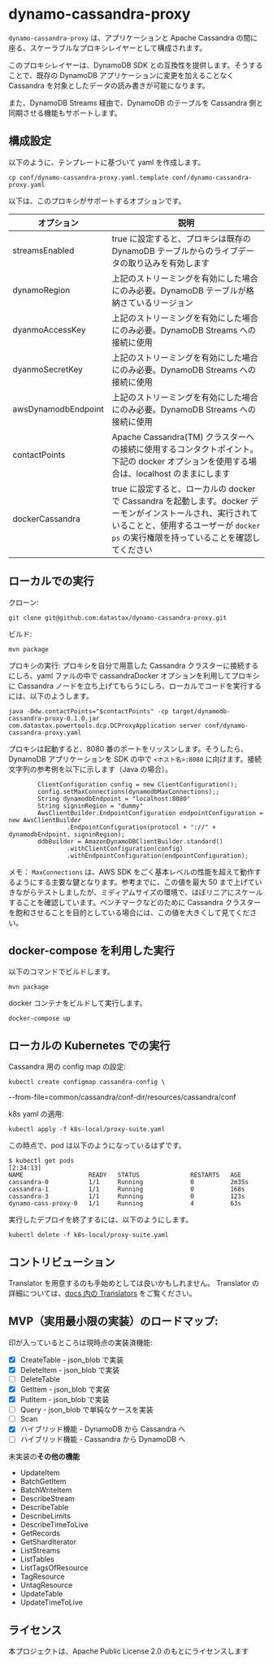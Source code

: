 # dynamo-cassandra-proxy

`dynamo-cassandra-proxy` は、アプリケーションと Apache Cassandra の間に座る、スケーラブルなプロキシレイヤーとして構成されます。

このプロキシレイヤーは、DynamoDB SDK との互換性を提供します。そうすることで、既存の DynamoDB アプリケーションに変更を加えることなく Cassandra を対象としたデータの読み書きが可能になります。

また、DynamoDB Streams 経由で、DynamoDB のテーブルを Cassandra 側と同期させる機能もサポートします。

## 構成設定

以下のように、テンプレートに基づいて yaml を作成します。

    cp conf/dynamo-cassandra-proxy.yaml.template conf/dynamo-cassandra-proxy.yaml

以下は、このプロキシがサポートするオプションです。

| オプション | 説明 |
| -------- | ---------- |
|streamsEnabled| true に設定すると、プロキシは既存の DynamoDB テーブルからのライブデータの取り込みを有効します| 
|dynamoRegion| 上記のストリーミングを有効にした場合にのみ必要。DynamoDB テーブルが格納さているリージョン|
|dyanmoAccessKey| 上記のストリーミングを有効にした場合にのみ必要。DynamoDB Streams への接続に使用|
|dyanmoSecretKey| 上記のストリーミングを有効にした場合にのみ必要。DynamoDB Streams への接続に使用|
|awsDynamodbEndpoint| 上記のストリーミングを有効にした場合にのみ必要。DynamoDB Streams への接続に使用|
|contactPoints| Apache Cassandra(TM) クラスターへの接続に使用するコンタクトポイント。下記の docker オプションを使用する場合は、localhost のままにします|
|dockerCassandra| true に設定すると、ローカルの docker で Cassandra を起動します。docker デーモンがインストールされ、実行されていることと、使用するユーザーが `docker ps` の実行権限を持っていることを確認してください|


## ローカルでの実行

クローン:

    git clone git@github.com:datastax/dynamo-cassandra-proxy.git

ビルド:

    mvn package

プロキシの実行: プロキシを自分で用意した Cassandra クラスターに接続するにしろ、yaml ファルの中で cassandraDocker オプションを利用してプロキシに Cassandra ノードを立ち上げてもらうにしろ、ローカルでコードを実行するには、以下のようします。

    java -Ddw.contactPoints="$contactPoints" -cp target/dynamodb-cassandra-proxy-0.1.0.jar com.datastax.powertools.dcp.DCProxyApplication server conf/dynamo-cassandra-proxy.yaml

プロキシは起動すると、8080 番のポートをリッスンします。そうしたら、DynamoDB アプリケーションを SDK の中で `<ホスト名>:8080` に向けます。接続文字列の参考例を以下に示します（Java の場合）。

            ClientConfiguration config = new ClientConfiguration();
            config.setMaxConnections(dynamodbMaxConnections);;
            String dynamodbEndpoint = "localhost:8080"
            String signinRegion = "dummy"
            AwsClientBuilder.EndpointConfiguration endpointConfiguration = new AwsClientBuilder
                    .EndpointConfiguration(protocol + "://" + dynamodbEndpoint, signinRegion);
            ddbBuilder = AmazonDynamoDBClientBuilder.standard()
                    .withClientConfiguration(config)
                    .withEndpointConfiguration(endpointConfiguration);

メモ： `MaxConnections` は、AWS SDK をごく基本レベルの性能を超えて動作するようにする主要な鍵となります。参考までに、この値を最大 50 まで上げていきながらテストしましたが、ミディアムサイズの環境で、ほぼリニアにスケールすることを確認しています。ベンチマークなどのために Cassandra クラスターを飽和させることを目的としている場合には、この値を大きくして見てください。


## docker-compose を利用した実行

以下のコマンドでビルドします。

    mvn package
    
docker コンテナをビルドして実行します。
    
    docker-compose up


## ローカルの Kubernetes での実行

Cassandra 用の config map の設定:

    kubectl create configmap cassandra-config \
--from-file=common/cassandra/conf-dir/resources/cassandra/conf 

k8s yaml の適用:

    kubectl apply -f k8s-local/proxy-suite.yaml 

この時点で、pod は以下のようになっているはずです。

```
$ kubectl get pods                                                                                     [2:34:13]
NAME                  READY   STATUS              RESTARTS   AGE
cassandra-0           1/1     Running             0          2m35s
cassandra-1           1/1     Running             0          168s
cassandra-3           1/1     Running             0          123s
dynamo-cass-proxy-0   1/1     Running             4          63s
```

実行したデプロイを終了するには、以下のようにします。

    kubectl delete -f k8s-local/proxy-suite.yaml 


## コントリビューション

Translator を用意するのも手始めとしては良いかもしれません。
Translator の詳細については、[docs 内の Translators](docs/Translators-JP.md) をご覧ください。

## MVP（実用最小限の実装）のロードマップ:

印が入っているところは現時点の実装済機能:

 - [x] CreateTable - json_blob で実装
 - [x] DeleteItem - json_blob で実装
 - [ ] DeleteTable
 - [x] GetItem - json_blob で実装
 - [x] PutItem - json_blob で実装
 - [ ] Query - json_blob で単純なケースを実装
 - [ ] Scan
 - [x] ハイブリッド機能 - DynamoDB から Cassandra へ
 - [ ] ハイブリッド機能 - Cassandra から DynamoDB へ

未実装の**その他の機能**

- UpdateItem
- BatchGetItem
- BatchWriteItem
- DescribeStream
- DescribeTable
- DescribeLimits
- DescribeTimeToLive
- GetRecords
- GetShardIterator
- ListStreams
- ListTables
- ListTagsOfResource
- TagResource
- UntagResource
- UpdateTable
- UpdateTimeToLive

## ライセンス
本プロジェクトは、Apache Public License 2.0 のもとにライセンスします
